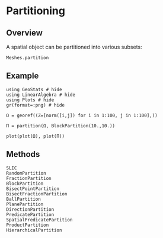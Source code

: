 # Partitioning

## Overview

A spatial object can be partitioned into various subsets:

```@docs
Meshes.partition
```

## Example

```@example
using GeoStats # hide
using LinearAlgebra # hide
using Plots # hide
gr(format=:png) # hide

Ω = georef((Z=[norm([i,j]) for i in 1:100, j in 1:100],))

Π = partition(Ω, BlockPartition(10.,10.))

plot(plot(Ω), plot(Π))
```

## Methods

```@docs
SLIC
RandomPartition
FractionPartition
BlockPartition
BisectPointPartition
BisectFractionPartition
BallPartition
PlanePartition
DirectionPartition
PredicatePartition
SpatialPredicatePartition
ProductPartition
HierarchicalPartition
```
